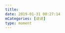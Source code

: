 ```yaml
---
title: 
date: 2019-01-31 00:27:14
mCategories: [说说]
type: moment
---
```


<div id="pics-20190131002714"></div>

<script src="/lib/moment/pics.js"></script>
<script>
var data = [
    {"link": "2019-01-31_000002.jpeg", "type": "shuoshuo"}
];
picsRender(data, "pics-20190131002714");
</script>
